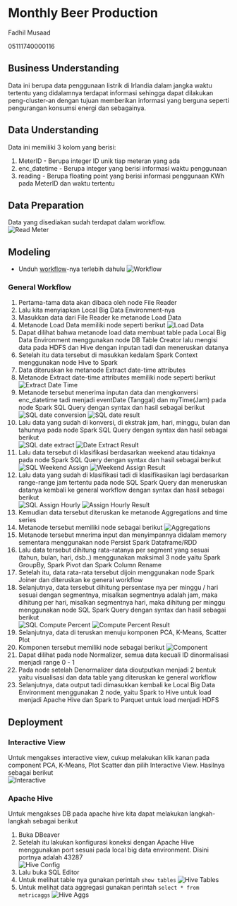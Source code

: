 # Monthly Beer Production

Fadhil Musaad

05111740000116

## Business Understanding

Data ini berupa data penggunaan listrik di Irlandia dalam jangka waktu tertentu yang didalamnya terdapat informasi sehingga dapat dilakukan peng-cluster-an dengan tujuan memberikan informasi yang berguna seperti pengurangan konsumsi energi dan sebagainya. 

## Data Understanding

Data ini memiliki 3 kolom yang berisi:
1. MeterID - Berupa integer ID unik tiap meteran yang ada
2. enc_datetime - Berupa integer yang berisi informasi waktu penggunaan
3. reading - Berupa floating point yang berisi informasi penggunaan KWh pada MeterID dan waktu tertentu 

## Data Preparation

Data yang disediakan sudah terdapat dalam workflow.<br/>
![Read Meter](img/readmeter.png)

## Modeling

- Unduh [workflow](https://hub.knime.com/knime/spaces/Examples/latest/10_Big_Data/02_Spark_Executor/09_Big_Data_Irish_Meter_on_Spark_only)-nya terlebih dahulu
![Workflow](img/workflow.png)

### General Workflow
1. Pertama-tama data akan dibaca oleh node File Reader
2. Lalu kita menyiapkan Local Big Data Environment-nya
3. Masukkan data dari File Reader ke metanode Load Data
4. Metanode Load Data memiliki node seperti berikut
![Load Data](img/loaddata.png)
5. Dapat dilihat bahwa metanode load data membuat table pada Local Big Data Environment menggunakan node DB Table Creator lalu mengisi data pada HDFS dan Hive dengan inputan tadi dan meneruskan datanya
6. Setelah itu data tersebut di masukkan kedalam Spark Context menggunakan node Hive to Spark
7. Data diteruskan ke metanode Extract date-time attributes
8. Metanode Extract date-time attributes memiliki node seperti berikut
![Extract Date Time](img/extractdatetime.png)
9. Metanode tersebut menerima inputan data dan mengkonversi enc_datetime tadi menjadi eventDate (Tanggal) dan myTime(Jam) pada node Spark SQL Query dengan syntax dan hasil sebagai berikut
![SQL date conversion](img/sqldateconversion.png)
![SQL date result](img/sqldateresult.png)
10. Lalu data yang sudah di konversi, di ekstrak jam, hari, minggu, bulan dan tahunnya pada node Spark SQL Query dengan syntax dan hasil sebagai berikut<br/>
![SQL date extract](img/sqldateextract.png)
![Date Extract Result](img/dateextractresult.png)
11. Lalu data tersebut di klasifikasi berdasarkan weekend atau tidaknya pada node Spark SQL Query dengan syntax dan hasil sebagai berikut<br/>
![SQL Weekend Assign](img/sqlassignweekend.png)
![Weekend Assign Result](img/assignweekendresult.png)
12. Lalu data yang sudah di klasifikasi tadi di klasifikasikan lagi berdasarkan range-range jam tertentu pada node SQL Spark Query dan meneruskan datanya kembali ke general workflow dengan syntax dan hasil sebagai berikut<br/>
![SQL Assign Hourly](img/sqlassignhour.png)
![Assign Hourly Result](img/assignhourresult.png)
13. Kemudian data tersebut diteruskan ke metanode Aggregations and time series 
14. Metanode tersebut memiliki node sebagai berikut
![Aggregations](img/aggregation.png)
15. Metanode tersebut mnerima input dan menyimpannya didalam memory sementara menggunakan node Persist Spark Dataframe/RDD
16. Lalu data tersebut dihitung rata-ratanya per segment yang sesuai (tahun, bulan, hari, dsb..) menggunakan maksimal 3 node yaitu Spark GroupBy, Spark Pivot dan Spark Column Rename 
17. Setelah itu, data rata-rata tersebut dijoin menggunakan node Spark Joiner dan diteruskan ke general workflow
18. Selanjutnya, data tersebut dihitung persentase nya per minggu / hari sesuai dengan segmentnya, misalkan segmentnya adalah jam, maka dihitung per hari, misalkan segmentnya hari, maka dihitung per minggu menggunakan node SQL Spark Query dengan syntax dan hasil sebagai berikut<br/>
![SQL Compute Percent](img/sqlcomputepct.png)
![Compute Percent Result](img/computepctresut.png)
19. Selanjutnya, data di teruskan menuju komponen PCA, K-Means, Scatter Plot
20. Komponen tersebut memiliki node sebagai berikut
![Component](img/pcakmeans.png)
21. Dapat dilihat pada node Normalizer, semua data kecuali ID dinormalisasi menjadi range 0 - 1
22. Pada node setelah Denormalizer data dioutputkan menjadi 2 bentuk yaitu visualisasi dan data table yang diteruskan ke general workflow
23. Selanjutnya, data output tadi dimasukkan kembali ke Local Big Data Environment menggunakan 2 node, yaitu Spark to Hive untuk load menjadi Apache Hive dan Spark to Parquet untuk load menjadi HDFS

## Deployment
### Interactive View
Untuk mengakses interactive view, cukup melakukan klik kanan pada component PCA, K-Means, Plot Scatter dan pilih Interactive View. Hasilnya sebagai berikut<br/>
![Interactive](img/interactive.png)

### Apache Hive
Untuk mengakses DB pada apache hive kita dapat melakukan langkah-langkah sebagai berikut
1. Buka DBeaver
2. Setelah itu lakukan konfigurasi koneksi dengan Apache Hive menggunakan port sesuai pada local big data environment. Disini portnya adalah 43287<br/>
![Hive Config](img/hiveconfig.png)
3. Lalu buka SQL Editor
4. Untuk melihat table nya gunakan perintah `show tables`
![Hive Tables](img/hivetables.png)
5. Untuk melihat data aggregasi gunakan perintah `select * from metricaggs`
![Hive Aggs](img/metricaggs.png)
